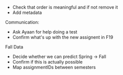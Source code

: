 * Check that order is meaningful and if not remove it
* Add metadata

Communication:
* Ask Ayaan for help doing a test
* Confirm what's up with the new assignent in F19

Fall Data
* Decide whether we can predict Spring -> Fall
* Confirm if this is actually possible
* Map assignmentIDs between semesters

  